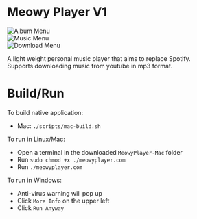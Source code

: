 # Meowy Player V1
![Album Menu](https://imgur.com/tMEmYKf.png)  
![Music Menu](https://imgur.com/KSMyzKe.png)  
![Download Menu](https://imgur.com/2DcuEfg.png)  
  
A light weight personal music player that aims to replace Spotify.  
Supports downloading music from youtube in mp3 format.  

# Build/Run
To build native application:
- Mac: `./scripts/mac-build.sh`

To run in Linux/Mac:
- Open a terminal in the downloaded `MeowyPlayer-Mac` folder
- Run `sudo chmod +x ./meowyplayer.com`
- Run `./meowyplayer.com`

To run in Windows:
- Anti-virus warning will pop up  
- Click `More Info` on the upper left
- Click `Run Anyway`  
